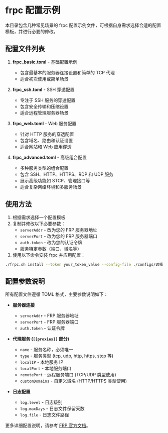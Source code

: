 # frpc 配置示例

本目录包含几种常见场景的 frpc 配置示例文件，可根据自身需求选择合适的配置模板，并进行必要的修改。

## 配置文件列表

1. **frpc_basic.toml** - 基础配置示例
   * 包含最基本的服务器连接设置和简单的 TCP 代理
   * 适合初次使用或简单场景

2. **frpc_ssh.toml** - SSH 穿透配置
   * 专注于 SSH 服务的穿透配置
   * 包含安全传输和压缩设置
   * 适合远程管理服务器场景

3. **frpc_web.toml** - Web 服务配置
   * 针对 HTTP 服务的穿透配置
   * 包含域名、路由和认证设置
   * 适合网站和 Web 应用穿透

4. **frpc_advanced.toml** - 高级组合配置
   * 多种服务类型的组合配置
   * 包含 SSH、HTTP、HTTPS、RDP 和 UDP 服务
   * 展示高级功能如 STCP、管理接口等
   * 适合复杂网络环境和多服务场景

## 使用方法

1. 根据需求选择一个配置模板
2. 复制并修改以下必要参数：
   * `serverAddr` - 改为您的 FRP 服务器地址
   * `serverPort` - 改为您的 FRP 服务器端口
   * `auth.token` - 改为您的认证令牌
   * 服务特定参数（端口、域名等）
3. 使用以下命令安装 frpc 并应用配置：

```bash
./frpc.sh install --token your_token_value --config-file ./configs/选择的配置文件
```

## 配置参数说明

所有配置文件遵循 TOML 格式，主要参数说明如下：

* **服务器连接**
  * `serverAddr` - FRP 服务器地址
  * `serverPort` - FRP 服务器端口
  * `auth.token` - 认证令牌

* **代理服务 (`[[proxies]]` 部分)**
  * `name` - 服务名称，必须唯一
  * `type` - 服务类型 (tcp, udp, http, https, stcp 等)
  * `localIP` - 本地服务 IP
  * `localPort` - 本地服务端口
  * `remotePort` - 远程服务端口 (TCP/UDP 类型使用)
  * `customDomains` - 自定义域名 (HTTP/HTTPS 类型使用)

* **日志配置**
  * `log.level` - 日志级别
  * `log.maxDays` - 日志文件保留天数
  * `log.file` - 日志文件路径

更多详细配置说明，请参考 [FRP 官方文档](https://github.com/fatedier/frp/blob/dev/README.md)。
